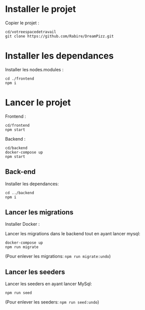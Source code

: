 # Installer le projet

Copier le projet :

```
cd/votreespacedetravail
git clone https://github.com/Rabire/DreamPizz.git
```

# Installer les dependances

Installer les nodes.modules :

```
cd ./frontend
npm i
```

# Lancer le projet

Frontend :

```
cd/frontend
npm start
```

Backend :

```
cd/backend
docker-compose up
npm start
```

## Back-end

Installer les dependances:

```
cd ../backend
npm i
```

## Lancer les migrations

Installer Docker :

Lancer les migrations dans le backend tout en ayant lancer mysql:

```
docker-compose up
npm run migrate
```

(Pour enlever les migrations: `npm run migrate:undo`)

## Lancer les seeders

Lancer les seeders en ayant lancer MySql:

```
npm run seed
```

(Pour enlever les seeders: `npm run seed:undo`)
